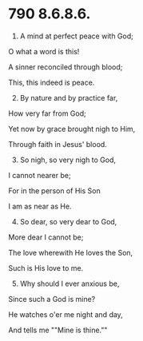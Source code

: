 # 790 8.6.8.6.

1.  A mind at perfect peace with God;

O what a word is this!

A sinner reconciled through blood;

This, this indeed is peace.

2.  By nature and by practice far,

How very far from God;

Yet now by grace brought nigh to Him,

Through faith in Jesus' blood.

3.  So nigh, so very nigh to God,

I cannot nearer be;

For in the person of His Son

I am as near as He.

4.  So dear, so very dear to God,

More dear I cannot be;

The love wherewith He loves the Son,

Such is His love to me.

5.  Why should I ever anxious be,

Since such a God is mine?

He watches o'er me night and day,

And tells me ""Mine is thine.""

